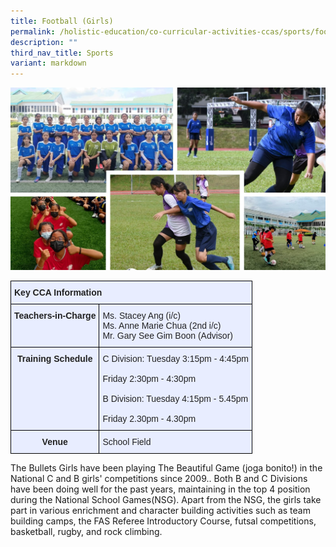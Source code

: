 ```yaml
---
title: Football (Girls)
permalink: /holistic-education/co-curricular-activities-ccas/sports/football-girls/
description: ""
third_nav_title: Sports
variant: markdown
---
```

![](/images/CCAs/Sports/Soccer%20Girls/football%20girls.jpg)
<style type="text/css">
.tg  {border-collapse:collapse;border-spacing:0;}
.tg td{border-color:black;border-style:solid;border-width:1px;font-family:Arial, sans-serif;font-size:14px;
  overflow:hidden;padding:10px 5px;word-break:normal;}
.tg th{border-color:black;border-style:solid;border-width:1px;font-family:Arial, sans-serif;font-size:14px;
  font-weight:normal;overflow:hidden;padding:10px 5px;word-break:normal;}
.tg .tg-xwen{background-color:#E8EDFF;color:#222;font-weight:bold;text-align:left;vertical-align:middle}
.tg .tg-vqm8{background-color:#E8EDFF;color:#222;text-align:left;vertical-align:top}
.tg .tg-mbkz{background-color:#E8EDFF;color:#222;font-weight:bold;text-align:center;vertical-align:top}
.tg .tg-lr6o{background-color:#E8EDFF;color:#222;text-align:left;vertical-align:middle}
</style>
<table class="tg">
<thead>
  <tr>
    <th class="tg-xwen" colspan="2"><span style="color:#222">Key CCA Information</span></th>
  </tr>
</thead>
<tbody>
  <tr>
    <td class="tg-mbkz">Teachers-in-Charge</td>
    <td class="tg-vqm8">Ms. Stacey Ang (i/c)<br>Ms. Anne Marie Chua (2nd i/c)<br>Mr. Gary See Gim Boon (Advisor)<br></td>
  </tr>
  <tr>
    <td class="tg-mbkz">Training Schedule</td>
    <td class="tg-lr6o"><span style="color:#222">C Division: Tuesday 3:15pm - 4:45pm</span><br><br><span style="color:#222">                     Friday 2:30pm - 4:30pm</span><br><br><span style="color:#222">B Division: Tuesday 4:15pm - 5.45pm</span><br><br><span style="color:#222">                     Friday 2.30pm - 4.30pm</span><br></td>
  </tr>
  <tr>
    <td class="tg-mbkz"> Venue</td>
    <td class="tg-lr6o"><span style="color:#222">School Field</span></td>
  </tr>
</tbody>
</table>

The Bullets Girls have been playing The Beautiful Game (joga bonito!) in the National C and B girls' competitions since 2009.. Both B and C Divisions have been doing well for the past years, maintaining in the top 4 position during the National School Games(NSG). Apart from the NSG, the girls take part in various enrichment and character building activities such as team building camps, the FAS Referee Introductory Course, futsal competitions, basketball, rugby, and rock climbing.